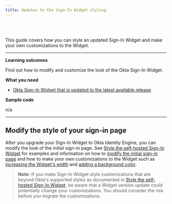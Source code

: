 ```yaml
---
title: Updates to the Sign-In Widget styling
---
```


<ApiLifecycle access="ie" /><br>
<ApiLifecycle access="Limited GA" /><br>

This guide covers how you can style an updated Sign-In Widget and make your own customizations to the Widget.

---

**Learning outcomes**

Find out how to modify and customize the look of the Okta Sign-In Widget.

**What you need**

* [Okta Sign-In Widget that is updated to the latest available release](/docs/guides/oie-upgrade-sign-in-widget/main/)

**Sample code**

n/a

---

## Modify the style of your sign-in page

After you upgrade your Sign-In Widget to Okta Identity Engine, you can modify the look of the initial sign-in page. See [Style the self-hosted Sign-In Widget](/docs/guides/style-the-widget/style-self-hosted/) for examples and information on how to [modify the initial sign-in page](/docs/guides/style-the-widget/style-self-hosted/#initial-sign-in-page) and how to make your own customizations to the Widget such as [increasing the Widget's width](/docs/guides/style-the-widget/style-self-hosted/#widget-positioning-width) and [adding a background color](/docs/guides/style-the-widget/style-self-hosted/#background).

> **Note:** If you make Sign-In Widget style customizations that are beyond Okta's supported styles as documented in [Style the self-hosted Sign-In Widget](/docs/guides/style-the-widget/style-self-hosted/), be aware that a Widget version update could potentially change your customizations. You should consider the risk before you migrate the customizations.